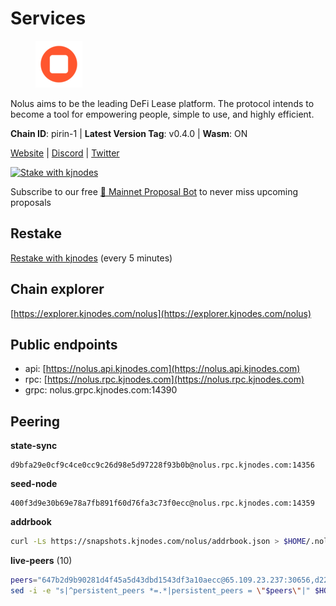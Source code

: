 # Services

<figure><img src="https://raw.githubusercontent.com/kj89/cosmos-images/main/logos/nolus.png" alt=""><figcaption></figcaption></figure>

Nolus aims to be the leading DeFi Lease platform. The protocol  intends to become a tool for empowering people, simple to use, and highly efficient.

**Chain ID**: pirin-1 | **Latest Version Tag**: v0.4.0 | **Wasm**: ON

[Website](https://www.nolus.io) | [Discord](https://discord.gg/nolus-protocol) | [Twitter](https://twitter.com/NolusProtocol)

[![Stake with kjnodes](https://i.ibb.co/cr44Q8j/button-stake-with-kjnodes.png)](https://restake.app/nolus/nolusvaloper126szq5tqtwrmd4guk4wxejxry4c55507d0vh3g)

Subscribe to our free [🤖 Mainnet Proposal Bot](https://t.me/kjnodes_proposal_bot) to never miss upcoming proposals

## Restake

[Restake with kjnodes](https://restake.app/nolus/nolusvaloper126szq5tqtwrmd4guk4wxejxry4c55507d0vh3g) (every 5 minutes)
## Chain explorer
[https://explorer.kjnodes.com/nolus](https://explorer.kjnodes.com/nolus)

## Public endpoints

* api: [https://nolus.api.kjnodes.com](https://nolus.api.kjnodes.com)
* rpc: [https://nolus.rpc.kjnodes.com](https://nolus.rpc.kjnodes.com)
* grpc: nolus.grpc.kjnodes.com:14390

## Peering

**state-sync**

```text
d9bfa29e0cf9c4ce0cc9c26d98e5d97228f93b0b@nolus.rpc.kjnodes.com:14356
```

**seed-node**

```text
400f3d9e30b69e78a7fb891f60d76fa3c73f0ecc@nolus.rpc.kjnodes.com:14359
```

**addrbook**
```bash
curl -Ls https://snapshots.kjnodes.com/nolus/addrbook.json > $HOME/.nolus/config/addrbook.json
```

**live-peers** (10)
```bash
peers="647b2d9b90281d4f45a5d43dbd1543df3a10aecc@65.109.23.237:30656,d2247f7b919f0781c90ee61958d7044665a22d38@164.152.160.230:26656,c124ce0b508e8b9ed1c5b6957f362225659b5343@134.65.193.172:26656,67d569007da736396d7b636224b97349adcde12f@51.89.98.102:55666,a7d96dc929824613315dcc1c90fee119f28cc51f@164.152.160.154:26656,b212d5740b2e11e54f56b072dc13b6134650cfb5@134.65.193.110:26656,21b6e67a9048037f2a6829912c97dd45b99b3900@65.108.105.134:3000,d3f29b638d089a73651a290c3f2e27b8da663f92@65.109.122.105:60756,e6be58138f6e654ea5a935dd9e1683266312de18@54.37.129.110:3000,d9bfa29e0cf9c4ce0cc9c26d98e5d97228f93b0b@65.109.88.38:14356"
sed -i -e "s|^persistent_peers *=.*|persistent_peers = \"$peers\"|" $HOME/.nolus/config/config.toml
```
